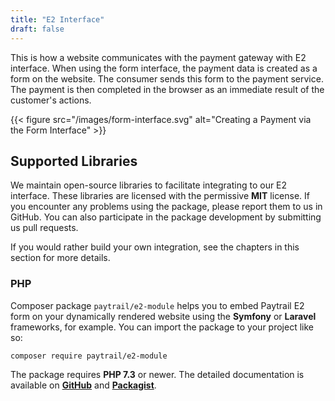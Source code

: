 ```yaml
---
title: "E2 Interface"
draft: false
---
```


This is how a website communicates with the payment gateway with E2 interface. When using the form interface, the payment data is created as a form on the website. The consumer sends this form to the payment service. The payment is then completed in the browser as an immediate result of the customer's actions.

{{< figure src="/images/form-interface.svg" alt="Creating a Payment via the Form Interface" >}}

## Supported Libraries

We maintain open-source libraries to facilitate integrating to our E2 interface. These libraries are licensed with the permissive **MIT** license. If you encounter any problems using the package, please report them to us in GitHub. You can also participate in the package development by submitting us pull requests.

If you would rather build your own integration, see the chapters in this section for more details.

### PHP

Composer package `paytrail/e2-module` helps you to embed Paytrail E2 form on your dynamically rendered website using the **Symfony** or **Laravel** frameworks, for example. You can import the package to your project like so:

```sh
composer require paytrail/e2-module
```

The package requires **PHP 7.3** or newer. The detailed documentation is available on [**GitHub**][e2-gh] and [**Packagist**][e2-packagist].

[e2-gh]: https://github.com/paytrail/e2-module
[e2-packagist]: https://packagist.org/packages/paytrail/e2-module
